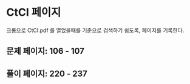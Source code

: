 # CtCI 페이지

크롬으로 CtCI.pdf 를 열었을때를 기준으로 검색하기 쉽도록, 페이지를 기록한다.

## 문제 페이지: 106 - 107

## 풀이 페이지: 220 - 237
